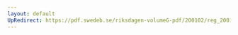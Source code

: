 ```yaml
---
layout: default
UpRedirect: https://pdf.swedeb.se/riksdagen-volumeG-pdf/200102/reg_200102/reg_200102_0533.pdf
---
```

